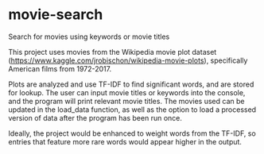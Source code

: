 # movie-search
Search for movies using keywords or movie titles


This project uses movies from the Wikipedia movie plot dataset (https://www.kaggle.com/jrobischon/wikipedia-movie-plots), specifically American films from 1972-2017.

Plots are analyzed and use TF-IDF to find significant words, and are stored for lookup. The user can input movie titles or keywords into the console, and the program will print relevant movie titles.
The movies used can be updated in the load_data function, as well as the option to load a processed version of data after the program has been run once.

Ideally, the project would be enhanced to weight words from the TF-IDF, so entries that feature more rare words would appear higher in the output.

